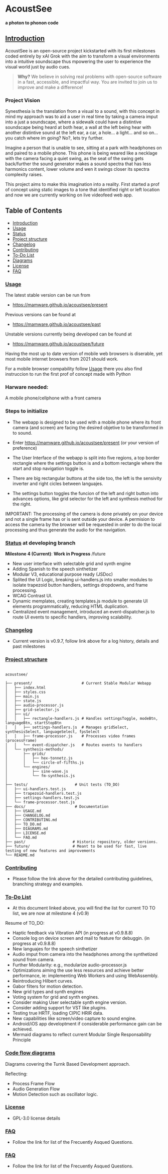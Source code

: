 # AcoustSee

**a photon to phonon code**


## [Introduction](#introduction)

AcoustSee is an open-source project kickstarted with its first milestones coded entirely by xAI Grok with the aim to transform a visual environments into a intuitive soundscape thus  mpowering the user to experience the visual world just by audio cues.

> **Why?** We believe in solving real problems with open-source software in a fast, accessible, and impactful way. You are invited to join us to improve and make a difference!

### Project Vision

Synesthesia is the translation from a visual to a sound, with this concept in mind my approach was to aid a user in real time by taking a camera imput into a just a soundscape, where a sidewalk could have a distintive soundscape being heard at both hear, a wall at the left being hear with another distintive sound at the left ear, a car, a hole... a light... and so on... you catch where im going? No?, lets try further.

Imagine a person that is unable to see, sitting at a park with headphones on and paired to a mobile phone. This phone is being weared like a necklage with the camera facing a quiet swing, as the seat of the swing gets back/further the sound generator makes a sound spectra that has less harmonics content, lower volume and wen it swings closer its spectra complexity raises. 

This project aims to make this imagination into a reality. 
First started a prof of concept using static images to a tone that identified right or left location and now we are currently working on live videofeed web app. 


## Table of Contents

- [Introduction](#introduction)
- [Usage](docs/USAGE.md)
- [Status](#status)
- [Project structure](#project_structure)
- [Changelog](docs/CHANGELOG.md)
- [Contributing](docs/CONTRIBUTING.md)
- [To-Do List](docs/TO_DO.md)
- [Diagrams](docs/DIAGRAMS.md)
- [License](docs/LICENSE.md)
- [FAQ](docs/FAQ.md)

### [Usage](docs/USAGE.md)

The latest stable version can be run from 

- https://mamware.github.io/acoustsee/present

Previous versions can be found at

- https://mamware.github.io/acoustsee/past

Unstable versions currently being developed can be found at

- https://mamware.github.io/acoustsee/future

Having the most up to date version of mobile web browsers is diserable, yet most mobile internet browsers from 2021 should work.

For a mobile browser compability follow [Usage](docs/USAGE.md) there you also find instruccion to run the first prof of concept made with Python

### Harware needed:


A mobile phone/cellphone with a front camera

### Steps to initialize

- The webapp is designed to be used with a mobile phone where its front camera (and screen) are facing the desired objetive to be transformed in to sound.

- Enter https://mamware.github.io/acoustsee/present  (or your version of preference)

- The User Interface of the webapp is split into five regions, a top border rectangle where the settings button is and a bottom rectangle where the start and stop navigation toggle is.

- There are big rectangular buttons at the side too, the left is the sensivity inverter and right cicles between languajes.

- The settings button toggles the funcion of the left and right button into advances options, like grid selector for the left and synthesis method for the right. 
  
IMPORTANT: The processing of the camera is done privately on your device and not a single frame has or is sent outside your device. A permision to access the camera by the browser will be requested in order to do the local processing and thus generate the audio for the navigation.

### [Status](#status) at developing branch

**Milestone 4 (Current)**: **Work in Progress**  /future

- New user interface with selectable grid and synth engine
- Adding Spanish to the speech sinthetizer 
- Modular V3, educational purpose ready (JSDoc)
- Splited the UI Logic, breaking ui-handlers.js into smaller modules to isolate trapezoid button handlers, settings dropdowns, and frame processing.
- WCAG Contrast UI.
- Dynamic memplates, creating templates.js module to generate UI elements  programmatically, reducing HTML duplication.
- Centralized event management, introduced an event-dispatcher.js to route UI events to specific handlers, improving scalability.

### [Changelog](docs/CHANGELOG.md)

- Current version is v0.9.7, follow link above for a log history, details and past milestones

### [Project structure](#project_structure)

```

acoustsee/

├── present/                      # Current Stable Modular Webapp
│   ├── index.html
│   ├── styles.css
│   ├── main.js
│   ├── state.js
│   ├── audio-processor.js
│   ├── grid-selector.js
│   ├── ui/
│   │   ├── rectangle-handlers.js # Handles settingsToggle, modeBtn, languageBtn, startStopBtn
│   │   ├── settings-handlers.js  # Manages gridSelect, synthesisSelect, languageSelect, fpsSelect
│   │   ├── frame-processor.js    # Processes video frames (processFrame)
│   │   └── event-dispatcher.js   # Routes events to handlers
│   └── synthesis-methods/
│       ├── grids/
│       │   ├── hex-tonnetz.js
│       │   └── circle-of-fifths.js
│       └── engines/
│           ├── sine-wave.js
│           └── fm-synthesis.js
│   
├── tests/                     # Unit tests (TO_DO)
│   ├── ui-handlers.test.js
│   ├── trapezoid-handlers.test.js
│   ├── settings-handlers.test.js
│   └── frame-processor.test.js
├── docs/                      # Documentation
│   ├── USAGE.md
│   ├── CHANGELOG.md
│   ├── CONTRIBUTING.md
│   ├── TO_DO.md
│   ├── DIAGRAMS.md
│   ├── LICENSE.md
│   └── FAQ.md
├── past/                     # Historic repository, older versions.
├── future/                   # Meant to be used for fast, live testing of new features and improvements
└── README.md

```

### [Contributing](docs/CONTRIBUTING.md)

- Please follow the link above for the detailed contributing guidelines, branching strategy and examples.

### [To-Do List](docs/TO_DO.md)

- At this document linked above, you will find the list for current TO TO list, we are now at milestone 4 (v0.9)

Resume of TO_DO:

- Haptic feedback via Vibration API (in progress at v0.9.8.8)
- Console log on device screen and mail to feature for debuggin. (in progress at v0.9.8.8)
- New languajes for the speech sinthetizer
- Audio imput from camera into the headphones among the synthetized sound from camera.
- Further Modularity: e.g., modularize audio-processor.js
- Optimizations aiming the use less resources and achieve better performance, ie: implementing Web Workers and using WebAssembly.
- Reintroducing Hilbert curves.
- Gabor filters for motion detection.
- New grid types and synth engines
- Voting system for grid and synth engines.
- Consider making User selectable synth engine version.
- Consider adding support for VST like plugins.
- Testing true HRTF, loading CIPIC HRIR data.
- New capabilities like screen/video capture to sound engine.
- Android/iOS app developtment if considerable performance gain can be achieved.
- Mermaid diagrams to reflect current Modular Single Responsability Principle

### [Code flow diagrams](docs/DIAGRAMS.md) 

Diagrams covering the Turnk Based Development approach. 

Reflecting:  
  - Process Frame Flow
  - Audio Generation Flow
  - Motion Detection such as oscillator logic.

### [License](docs/LICENSE.md)

- GPL-3.0 license details
  
### [FAQ](docs/FAQ.md)

- Follow the link for list of the Frecuently Asqued Questions.

### [FAQ](docs/FAQ.md)

- Follow the link for list of the Frecuently Asqued Questions.
